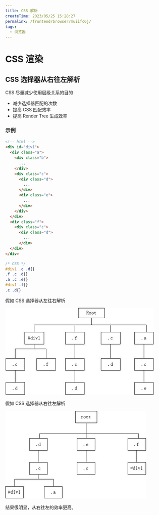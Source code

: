 ```yaml
---
title: CSS 解析
createTime: 2023/05/25 15:28:27
permalink: /frontend/browser/muiifc6j/
tags:
  - 浏览器
---
```


# CSS 渲染

## CSS 选择器从右往左解析

CSS 尽量减少使用层级关系的目的

- 减少选择器匹配的次数
- 提高 CSS 匹配效率
- 提高 Render Tree 生成效率

### 示例

```HTML
<!-- html -->
<div id="div1">
  <div class="a">
    <div class="b">
      ...
    </div>
    <div class="c">
      <div class="d">
        ...
      </div>
      <div class="e">
        ...
      </div>
    </div>
  </div>
  <div class="f">
    <div class="c">
      <div class="d">
        ...
      </div>
  </div>
</div>
```

```CSS
/* CSS */
#div1 .c .d{}
.f .c .d{}
.a .c .e{}
#div1 .f{}
.c .d{}
```

假如 CSS 选择器从左往右解析

![CSS1](./imgs/css1.png)

假如 CSS 选择器从右往左解析

![CSS1](./imgs/css2.png)

结果很明显，从右往左的效率更高。
